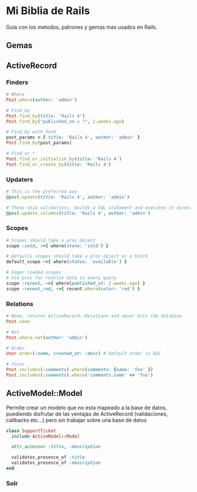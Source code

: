 Mi Biblia de Rails
==================

Guia con los metodos, patrones y gemas mas usados en Rails.

## Gemas

## ActiveRecord

### Finders

```ruby
# Where
Post.where(author: 'admin')

# Find_by
Post.find_by(title: 'Rails 4')
Post.find_by("published_on < ?", 2.weeks.ago)

# Find_by with hash
post_params = { title: 'Rails 4', author: 'admin' }
Post.find_by(post_params)

# Find_or_*
Post.find_or_initialize_by(title: 'Rails 4')
Post.find_or_create_by(title: 'Rails 4')￼
```

### Updaters

```ruby
# This is the preferred way
@post.update(title: 'Rails 4', author: 'admin')

# These skip validations, builds a SQL statement and executes it directly in the database
@post.update_columns(title: 'Rails 4', author: 'admin')
```

### Scopes

```ruby
# Scopes should take a proc object
scope :sold, ->{ where(state: 'sold') }

# Defaults scopes should take a proc object or a block
default_scope ->{ where(status: 'available') }

# Eager-loaded scopes
# Use proc for resolve date in every query
scope :recent, ->{ where(published_at: 2.weeks.ago) }
scope :recent_red, ->{ recent.where(color: 'red') }
```

### Relations

```ruby
# None, returns ActiveRecord::Relationn and never hits the database
Post.none

# Not
Post.where.not(author: 'admin')

# Order
User.order(:name, created_at: :desc) # Default order is ASC

# Joins
Post.includes(:comments).where(comments: {name: 'foo' })
Post.includes(:comments).where('comments.name' => 'foo')
```

## ActiveModel::Model

Permite crear un modelo que no esta mapeado a la base de datos, puediendo disfrutar de las ventajas de ActiveRecord (validaciones, callbacks etc...) pero sin 
trabajar sobre una base de datos

```ruby
class SupportTicket
  include ActiveModel::Model

  attr_accessor :title, :description

  validates_presence_of :title
  validates_presence_of :description
end
```

### Solr
